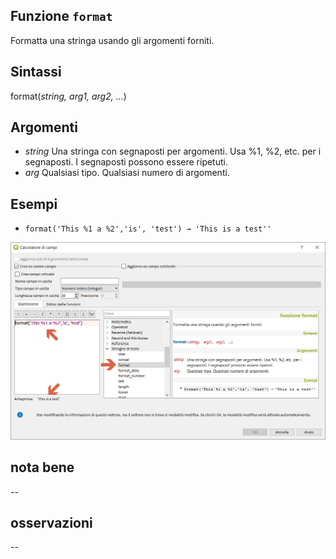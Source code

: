 ## Funzione `format`

Formatta una stringa usando gli argomenti forniti.

## Sintassi

format(_string, arg1, arg2, …_)

## Argomenti

* _string_ Una stringa con segnaposti per argomenti. Usa %1, %2, etc. per i segnaposti. I segnaposti possono essere ripetuti.
* _arg_ Qualsiasi tipo. Qualsiasi numero di argomenti.

## Esempi

* `format('This %1 a %2','is', 'test') → 'This is a test''`

<img src="/img/stringhe_di_testo/format/format1.png">

## nota bene

--

## osservazioni

--